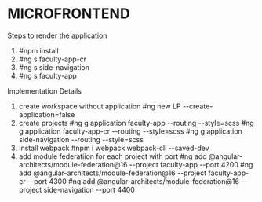 # MICROFRONTEND

Steps to render the application
1. #npm install
2. #ng s faculty-app-cr
3. #ng s side-navigation
4. #ng s faculty-app


Implementation Details
1. create workspace without application #ng new LP --create-application=false
2. create projects
    #ng g application faculty-app --routing --style=scss
    #ng g application faculty-app-cr --routing --style=scss
    #ng g application side-navigation --routing --style=scss
3. install webpack
    #npm i webpack webpack-cli --saved-dev
4. add module federatiion for each project with port
    #ng add @angular-architects/module-federation@16 --project faculty-app --port 4200
    #ng add @angular-architects/module-federation@16 --project faculty-app-cr --port 4300
    #ng add @angular-architects/module-federation@16 --project side-navigation --port 4400